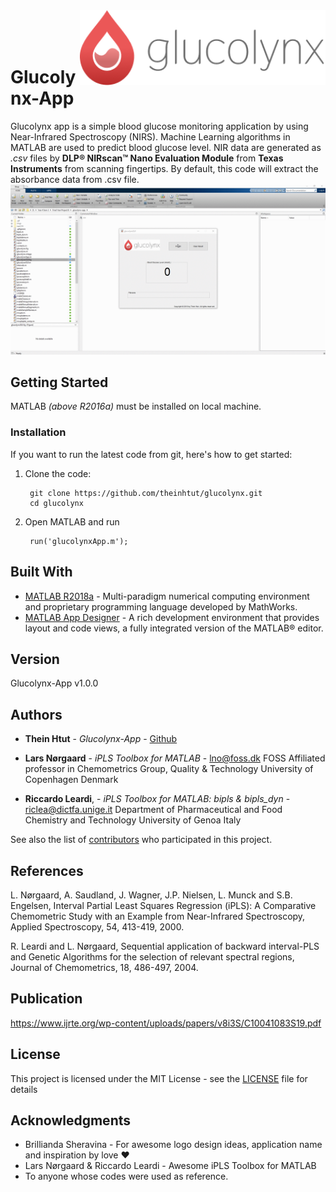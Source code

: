 <img src="./imgs/glucolynx-logo-hor.png" alt="glucolynx logo" title="TESTful API" align="right" height="120" />
<br>
<br>
<br>


# Glucolynx-App

Glucolynx app is a simple blood glucose monitoring application by using Near-Infrared Spectroscopy (NIRS). Machine Learning algorithms in MATLAB are used to predict blood glucose level.
NIR data are generated as *.csv* files by **DLP® NIRscan™ Nano Evaluation Module** from **Texas Instruments** from scanning fingertips. By default, this code will extract the absorbance data from .csv file.  
![](imgs/run-app.gif)



## Getting Started

MATLAB *(above R2016a)* must be installed on local machine.

### Installation

If you want to run the latest code from git, here's how to get started:

1. Clone the code:

        git clone https://github.com/theinhtut/glucolynx.git
        cd glucolynx


2. Open MATLAB and run

        run('glucolynxApp.m');

## Built With

* [MATLAB R2018a](https://www.mathworks.com/) - Multi-paradigm numerical computing environment and proprietary programming language developed by MathWorks.
* [MATLAB App Designer](https://www.mathworks.com/products/matlab/app-designer.html) - A rich development environment that provides layout and code views, a fully integrated version of the MATLAB® editor.

## Version
Glucolynx-App v1.0.0

## Authors
* **Thein Htut** - *Glucolynx-App* - [Github](https://github.com/theinhtut)
* **Lars Nørgaard** - *iPLS Toolbox for MATLAB* - lno@foss.dk
FOSS Affiliated professor in Chemometrics Group,
Quality & Technology University of Copenhagen Denmark

* **Riccardo Leardi**, - *iPLS Toolbox for MATLAB: bipls & bipls_dyn* -  riclea@dictfa.unige.it
Department of Pharmaceutical and Food Chemistry and Technology University of Genoa Italy

See also the list of [contributors](https://github.com/theinhtut/glucolynx/graphs/contributors) who participated in this project.

## References
L. Nørgaard, A. Saudland, J. Wagner, J.P. Nielsen, L. Munck and S.B. Engelsen, Interval Partial Least Squares Regression (iPLS): A Comparative Chemometric Study with an Example from Near-Infrared Spectroscopy, Applied Spectroscopy, 54, 413-419, 2000.

R. Leardi and L. Nørgaard, Sequential application of backward interval-PLS and Genetic Algorithms for the selection of relevant spectral regions, Journal of Chemometrics, 18, 486-497, 2004.

## Publication
https://www.ijrte.org/wp-content/uploads/papers/v8i3S/C10041083S19.pdf

## License
This project is licensed under the MIT License - see the [LICENSE](LICENSE) file for details


## Acknowledgments
* Brillianda Sheravina - For awesome logo design ideas, application name and inspiration by love ❤
* Lars Nørgaard & Riccardo Leardi - Awesome iPLS Toolbox for MATLAB
* To anyone whose codes were used as reference.
